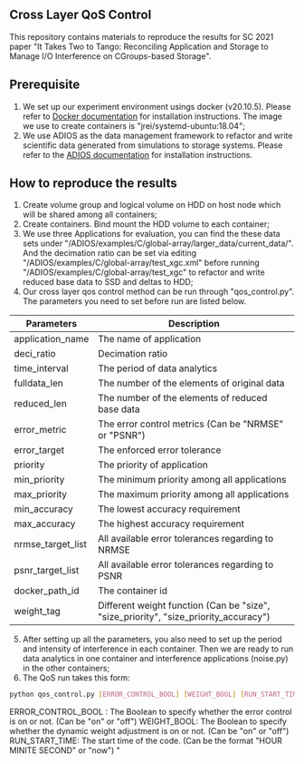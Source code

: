 ## Cross Layer QoS Control
This repository contains materials to reproduce the results for SC 2021 paper "It Takes Two to Tango: Reconciling Application and Storage to Manage I/O Interference on CGroups-based Storage".

## Prerequisite
1. We set up our experiment environment usings docker (v20.10.5). Please refer to [Docker documentation](https://docs.docker.com/engine/install/ubuntu/) for installation instructions. The image we use to create containers is "jrei/systemd-ubuntu:18.04";
2. We use ADIOS as the data management framework to refactor and write scientific data generated from simulations to storage systems. Please refer to the [ADIOS documentation](https://www.olcf.ornl.gov/center-projects/adios/) for installation instructions.

## How to reproduce the results
1. Create volume group and logical volume on HDD on host node which will be shared among all containers;
2. Create containers. Bind mount the HDD volume to each container;
3. We use three Applications for evaluation, you can find the these data sets under "/ADIOS/examples/C/global-array/larger\_data/current\_data/". And the decimation ratio can be set via editing "/ADIOS/examples/C/global-array/test\_xgc.xml" before running "/ADIOS/examples/C/global-array/test\_xgc" to refactor and write reduced base data to SSD and deltas to HDD;
4. Our cross layer qos control method can be run through "qos\_control.py". The parameters you need to set before run are listed below.

| Parameters | Description |
| ------ | ------ |
|application\_name| The name of application|
|deci\_ratio|Decimation ratio|
|time\_interval|The period of data analytics|
|fulldata\_len|The number of the elements of original data|
|reduced\_len|The number of the elements of reduced base data|
|error\_metric|The error control metrics (Can be "NRMSE" or "PSNR")|
|error\_target|The enforced error tolerance|
|priority|The priority of application|
|min\_priority|The minimum priority among all applications|
|max\_priority|The maximum priority among all applications|
|min\_accuracy|The lowest accuracy requirement|
|max\_accuracy|The highest accuracy requirement|
|nrmse\_target\_list|All available error tolerances regarding to NRMSE|
|psnr\_target\_list|All available error tolerances regarding to PSNR|
|docker\_path\_id|The container id|
|weight\_tag|Different weight function (Can be "size", "size\_priority", "size\_priority\_accuracy")|
5. After setting up all the parameters, you also need to set up the period and intensity of interference in each container. Then we are ready to run data analytics in one container and interference applications (noise.py) in the other containers;
6. The QoS run takes this form:
```sh
python qos_control.py [ERROR_CONTROL_BOOL] [WEIGHT_BOOL] [RUN_START_TIME]
```
ERROR\_CONTROL\_BOOL : The Boolean to specify whether the error control is on or not. (Can be "on" or "off")
WEIGHT\_BOOL: The Boolean to specify whether the dynamic weight adjustment is on or not. (Can be "on" or "off")
RUN\_START\_TIME: The start time of the code. (Can be the format "HOUR MINITE SECOND" or "now")
"

